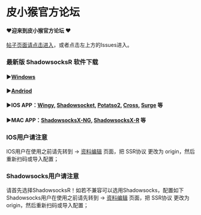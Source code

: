 皮小猴官方论坛
================
#### ❤迎来到皮小猴官方论坛 ❤  
[帖子页面请点击进入](https://github.com/pixiaohou/FORUM/issues)，或者点击左上方的Issues进入。

### 最新版 ShadowsocksR 软件下载
#### ▶[Windows](https://github.com/shadowsocksr/shadowsocksr-csharp/releases "Windows")   
#### ▶[Andriod](https://github.com/shadowsocksr/shadowsocksr-android/releases "Andriod")
#### ▶IOS APP：[Wingy](https://itunes.apple.com/cn/app/wingy-http-s-socks5-proxy-utility/id1178584911?mt=8), [Shadowsocket](https://itunes.apple.com/us/app/shadowrocket/id932747118), [Potatso2](https://itunes.apple.com/app/id1162704202?mt=8 ), [Cross](https://itunes.apple.com/cn/app/cross-shadowsocks-proxy-client/id1194595243), [Surge](https://itunes.apple.com/cn/app/surge-web-developer-tool-and-proxy-utility/id1040100637?mt=8) 等
#### ▶MAC APP：[ShadowsocksX-NG](https://github.com/shadowsocksr/ShadowsocksX-NG/releases), [ShadowsocksX-R](https://github.com/yichengchen/ShadowsocksX-R/releases) 等

### IOS用户请注意
IOS用户在使用之前请先转到 -> [资料编辑](https://sss.pixiaohou.com/user/edit) 页面，把 SSR协议 更改为 origin，然后重新扫码或导入配置；
### Shadowsocks用户请注意
请首先选择ShadowsocksR！如若不兼容可以选用Shadowsocks，配置如下
Shadowsocks用户在使用之前请先转到 -> [资料编辑](https://sss.pixiaohou.com/user/edit) 页面，把 SSR协议 更改为 origin，然后重新扫码或导入配置；
